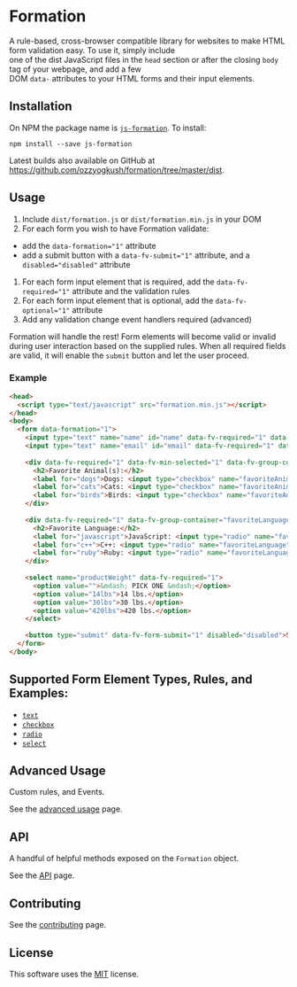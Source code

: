---
---

# Formation

A rule-based, cross-browser compatible library for websites to make HTML form validation easy. To use it, simply include  
 one of the dist JavaScript files in the `head` section or after the closing `body` tag of your webpage, and add a few   
 DOM `data-` attributes to your HTML forms and their input elements.

<!--end-excerpt-->

## Installation

On NPM the package name is [`js-formation`](https://www.npmjs.com/package/js-formation). To install: 

    npm install --save js-formation

Latest builds also available on GitHub at https://github.com/ozzyogkush/formation/tree/master/dist.

## Usage

1. Include `dist/formation.js` or `dist/formation.min.js` in your DOM
1. For each form you wish to have Formation validate:
  - add the `data-formation="1"` attribute
  - add a submit button with a `data-fv-submit="1"` attribute, and a `disabled="disabled"` attribute
1. For each form input element that is required, add the `data-fv-required="1"` attribute and the validation rules
1. For each form input element that is optional, add the `data-fv-optional="1"` attribute
1. Add any validation change event handlers required (advanced)

Formation will handle the rest! Form elements will become valid or invalid during user interaction based on the supplied 
 rules. When all required fields are valid, it will enable the `submit` button and let the user proceed.

### Example

```html
<head>
  <script type="text/javascript" src="formation.min.js"></script>
</head>
<body>
  <form data-formation="1">
    <input type="text" name="name" id="name" data-fv-required="1" data-fv-max-length="15" />
    <input type="text" name="email" id="email" data-fv-required="1" data-fv-format="email" />
    
    <div data-fv-required="1" data-fv-min-selected="1" data-fv-group-container="favoriteAnimals">
      <h2>Favorite Animal(s):</h2>
      <label for="dogs">Dogs: <input type="checkbox" name="favoriteAnimals" id="dogs"></label>
      <label for="cats">Cats: <input type="checkbox" name="favoriteAnimals" id="cats"></label>
      <label for="birds">Birds: <input type="checkbox" name="favoriteAnimals" id="birds"></label>
    </div>
    
    <div data-fv-required="1" data-fv-group-container="favoriteLanguage">
      <h2>Favorite Language:</h2>
      <label for="javascript">JavaScript: <input type="radio" name="favoriteLanguage" id="javascript"></label>
      <label for="c++">C++: <input type="radio" name="favoriteLanguage" id="c++"></label>
      <label for="ruby">Ruby: <input type="radio" name="favoriteLanguage" id="ruby"></label>
    </div>
    
    <select name="productWeight" data-fv-required="1">
      <option value="">&mdash; PICK ONE &mdash;</option>
      <option value="14lbs">14 lbs.</option>
      <option value="30lbs">30 lbs.</option>
      <option value="420lbs">420 lbs.</option>
    </select>
    
    <button type="submit" data-fv-form-submit="1" disabled="disabled">Submit</button>
  </form>
</body>
```

## Supported Form Element Types, Rules, and Examples:

- [`text`](elements/text)
- [`checkbox`](elements/checkbox)
- [`radio`](elements/radio)
- [`select`](elements/select)

## Advanced Usage

Custom rules, and Events.

See the [advanced usage](advanced) page.

## API

A handful of helpful methods exposed on the `Formation` object.

See the [API](api) page.

## Contributing

See the [contributing](contributing) page.

## License

This software uses the [MIT](https://opensource.org/licenses/MIT) license.
